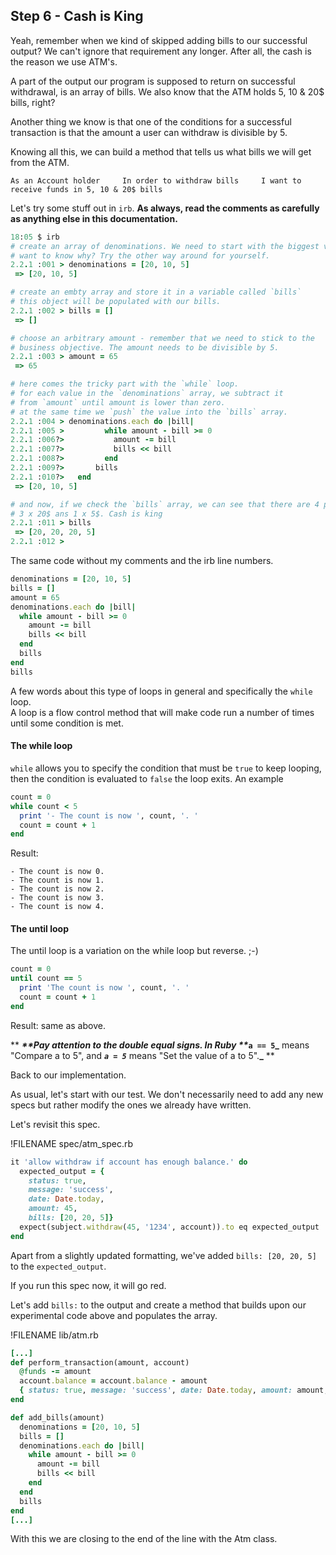 ## Step 6 - Cash is King

Yeah, remember when we kind of skipped adding bills to our successful output? We can't ignore that requirement any longer. After all, the cash is the reason we use ATM's.

A part of the output our program is supposed to return on successful withdrawal, is an array of bills. We also know that the ATM holds 5, 10 & 20$ bills, right?

Another thing we know is that one of the conditions for a successful transaction is that the amount a user can withdraw is divisible by 5.

Knowing all this, we can build a method that tells us what bills we will get from the ATM.

`As an Account holder    
In order to withdraw bills    
I want to receive funds in 5, 10 & 20$ bills`

Let's try some stuff out in `irb`. **As always, read the comments as carefully as anything else in this documentation.**

```ruby
18:05 $ irb
# create an array of denominations. We need to start with the biggest value. 
# want to know why? Try the other way around for yourself.
2.2.1 :001 > denominations = [20, 10, 5]
 => [20, 10, 5]

# create an embty array and store it in a variable called `bills`
# this object will be populated with our bills.
2.2.1 :002 > bills = []
 => [] 

# choose an arbitrary amount - remember that we need to stick to the 
# business objective. The amount needs to be divisible by 5.
2.2.1 :003 > amount = 65
 => 65 

# here comes the tricky part with the `while` loop. 
# for each value in the `denominations` array, we subtract it
# from `amount` until amount is lower than zero.
# at the same time we `push` the value into the `bills` array.
2.2.1 :004 > denominations.each do |bill|
2.2.1 :005 >         while amount - bill >= 0
2.2.1 :006?>           amount -= bill
2.2.1 :007?>           bills << bill
2.2.1 :008?>         end
2.2.1 :009?>       bills
2.2.1 :010?>   end
 => [20, 10, 5] 

# and now, if we check the `bills` array, we can see that there are 4 positions. 
# 3 x 20$ ans 1 x 5$. Cash is king
2.2.1 :011 > bills
 => [20, 20, 20, 5] 
2.2.1 :012 >
```

The same code without my comments and the irb line numbers.

```ruby
denominations = [20, 10, 5]
bills = []
amount = 65    
denominations.each do |bill|
  while amount - bill >= 0
    amount -= bill
    bills << bill
  end
  bills
end
bills
```

A few words about this type of loops in general and specifically the `while` loop.  
A loop is a flow control method that will make code run a number of times until some condition is met.

#### The while loop

`while` allows you to specify the condition that must be `true` to keep looping, then the condition is evaluated to `false` the loop exits. An example

```ruby
count = 0
while count < 5
  print '- The count is now ', count, '. '
  count = count + 1
end
```

Result:

```
- The count is now 0. 
- The count is now 1. 
- The count is now 2. 
- The count is now 3. 
- The count is now 4.
```

#### The until loop

The until loop is a variation on the while loop but reverse. ;-\)

```ruby
count = 0
until count == 5
  print 'The count is now ', count, '. '
  count = count + 1
end
```

Result: same as above.

** **_**Pay attention to the double equal signs. In Ruby **_`a == 5`_** means "Compare a to 5", and **_`a = 5`_** means "Set the value of a to 5".**_** **

Back to our implementation.

As usual, let's start with our test. We don't necessarily need to add any new specs but rather modify the ones we already have written.

Let's revisit this spec.

!FILENAME  spec/atm\_spec.rb

```ruby
it 'allow withdraw if account has enough balance.' do
  expected_output = { 
    status: true, 
    message: 'success', 
    date: Date.today, 
    amount: 45,
    bills: [20, 20, 5]}
  expect(subject.withdraw(45, '1234', account)).to eq expected_output
end
```

Apart from a slightly updated formatting, we've added `bills: [20, 20, 5]` to the `expected_output`.

If you run this spec now, it will go red.

Let's add `bills:` to the output and create a method that builds upon our experimental code above and populates the array.

!FILENAME  lib/atm.rb

```ruby
[...]
def perform_transaction(amount, account)
  @funds -= amount
  account.balance = account.balance - amount
  { status: true, message: 'success', date: Date.today, amount: amount, bills: add_bills(amount) }
end

def add_bills(amount)
  denominations = [20, 10, 5]
  bills = []
  denominations.each do |bill|
    while amount - bill >= 0
      amount -= bill
      bills << bill
    end
  end
  bills
end
[...]
```

With this we are closing to the end of the line with the Atm class.

